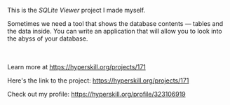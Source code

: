 This is the *SQLite Viewer* project I made myself.


<p>Sometimes we need a tool that shows the database contents — tables and the data inside. You can write an application that will allow you to look into the abyss of your database.</p><br/><br/>Learn more at <a href="https://hyperskill.org/projects/171?utm_source=ide&utm_medium=ide&utm_campaign=ide&utm_content=project-card">https://hyperskill.org/projects/171</a>

Here's the link to the project: https://hyperskill.org/projects/171

Check out my profile: https://hyperskill.org/profile/323106919